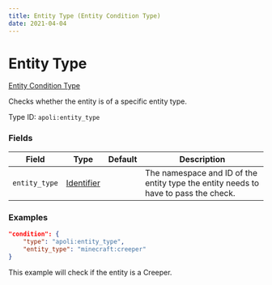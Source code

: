 ```yaml
---
title: Entity Type (Entity Condition Type)
date: 2021-04-04
---
```


# Entity Type

[Entity Condition Type](../entity_condition_types.md)

Checks whether the entity is of a specific entity type.

Type ID: `apoli:entity_type`

### Fields

Field | Type | Default | Description
------|------|---------|------------
`entity_type` | [Identifier](../data_types/identifier.md) | | The namespace and ID of the entity type the entity needs to have to pass the check.

### Examples

```json
"condition": {
    "type": "apoli:entity_type",
    "entity_type": "minecraft:creeper"
}
```

This example will check if the entity is a Creeper.
